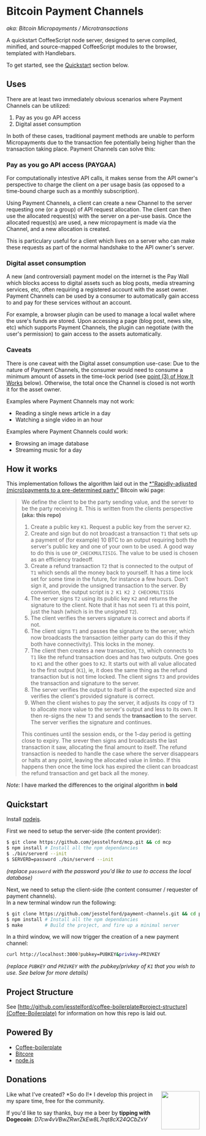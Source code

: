# Bitcoin Payment Channels

*aka: Bitcoin Micropayments / Microtransactions*

A quickstart CoffeeScript node server, designed to serve compiled, minified, and source-mapped CoffeeScript modules to the browser, templated with Handlebars. 

To get started, see the [Quickstart](#quickstart) section below.

## Uses

There are at least two immediately obvious scenarios where Payment Channels can
be utilized:

 1. Pay as you go API access
 2. Digital asset consumption

In both of these cases, traditional payment methods are unable to perform
Micropayments due to the transaction fee potentially being higher than the
transaction taking place. Payment Channels can solve this:

### Pay as you go API access (PAYGAA)

For computationally intestive API calls, it makes sense from the API owner's
perspective to charge the client on a per usage basis (as opposed to a
time-bound charge such as a monthly subscription).

Using Payment Channels, a client can create a new Channel to the server
requesting one (or a group) of API request allocation. The client can then
use the allocated request(s) with the server on a per-use basis. Once the
allocated request(s) are used, a new micropayment is made via the Channel, and a
new allocation is created.

This is particulary useful for a client which lives on a server who can make
these requests as part of the normal handshake to the API owner's server.

### Digital asset consumption

A new (and controversial) payment model on the internet is the Pay Wall which
blocks access to digital assets such as blog posts, media streaming services,
etc, often requiring a registered account with the asset owner. Payment Channels
can be used by a consumer to automatically gain access to and pay for these
services without an account.

For example, a browser plugin can be used to manage a local wallet where the
usre's funds are stored. Upon accessing a page (blog post, news site, etc) which
supports Payment Channels, the plugin can negotiate (with the user's permission)
to gain access to the assets automatically.

### Caveats

There is one caveat with the Digital asset consumption use-case: Due to the
nature of Payment Channels, the consumer would need to consume a minimum amount
of assets in the time-lock period (see [point (3) of How It
Works](#how-it-works) below). Otherwise, the total once the Channel is closed is
not worth it for the asset owner.

Examples where Payment Channels may not work:

 * Reading a single news article in a day
 * Watching a single video in an hour

Examples where Payment Channels could work:

 * Browsing an image database
 * Streaming music for a day

## How it works

This implementation follows the algorithm laid out in the [*"Rapidly-adjusted (micro)payments to a pre-determined party"](https://en.bitcoin.it/wiki/Contracts#Example_7:_Rapidly-adjusted_.28micro.29payments_to_a_pre-determined_party) Bitcoin wiki page:

> We define the client to be the party sending value, and the server to be the party receiving it. This is written from the clients perspective **(aka: this repo)**
> 
> 1. Create a public key `K1`. Request a public key from the server `K2`.
> 2. Create and sign but do not broadcast a transaction `T1` that sets up a payment of (for example) 10 BTC to an output requiring both the server's public key and one of your own to be used. A good way to do this is use `OP_CHECKMULTISIG`. The value to be used is chosen as an efficiency tradeoff.
> 3. Create a refund transaction `T2` that is connected to the output of `T1` which sends all the money back to yourself. It has a time lock set for some time in the future, for instance a few hours. Don't sign it, and provide the unsigned transaction to the server. By convention, the output script is `2 K1 K2 2 CHECKMULTISIG`
> 4. The server signs `T2` using its public key `K2` and returns the signature to the client. Note that it has not seen `T1` at this point, just the hash (which is in the unsigned `T2`).
> 5. The client verifies the servers signature is correct and aborts if not.
> 6. The client signs `T1` and passes the signature to the server, which now broadcasts the transaction (either party can do this if they both have connectivity). This locks in the money.
> 7. The client then creates a new transaction, `T3`, which connects to `T1` like the refund transaction does and has two outputs. One goes to `K1` and the other goes to `K2`. It starts out with all value allocated to the first output (`K1`), ie, it does the same thing as the refund transaction but is not time locked. The client signs `T3` and provides the transaction and signature to the server.
> 8. The server verifies the output to itself is of the expected size and verifies the client's provided signature is correct.
> 9. When the client wishes to pay the server, it adjusts its copy of `T3` to allocate more value to the server's output and less to its own. It then re-signs the new `T3` and sends the **transaction** to the server. The server verifies the signature and continues.
> 
> This continues until the session ends, or the 1-day period is getting close to expiry. The srever then signs and broadcasts the last transaction it saw, allocating the final amount to itself. The refund transaction is needed to handle the case where the server disappears or halts at any point, leaving the allocated value in limbo. If this happens then once the time lock has expired the client can broadcast the refund transaction and get back all the money.

*Note:* I have marked the differences to the original algorithm in **bold**

## Quickstart

Install [nodejs](http://nodejs.org/download/).

First we need to setup the server-side (the content provider):

```bash
$ git clone https://github.com/jesstelford/mcp.git && cd mcp
$ npm install # Install all the npm dependancies
$ ./bin/serverd --init
$ SERVERD=password ./bin/serverd --init
```

*(replace `password` with the password you'd like to use to access the local
database)*

Next, we need to setup the client-side (the content consumer / requester of
payment channels).  
In a new terminal window run the following:

```bash
$ git clone https://github.com/jesstelford/payment-channels.git && cd payment-channels
$ npm install # Install all the npm dependancies
$ make        # Build the project, and fire up a minimal server
```

In a third window, we will now trigger the creation of a new payment channel:

```bash
curl http://localhost:3000?pubkey=PUBKEY&privkey=PRIVKEY
```

*(replace `PUBKEY` and `PRIVKEY` with the pubkey/privkey of `K1` that you wish
to use. See below for more details)*

## Project Structure

See
[http://github.com/jesstelford/coffee-boilerplate#project-structure](Coffee-Boilerplate)
for information on how this repo is laid out.

## Powered By

 * [Coffee-boilerplate](https://github.com/jesstelford/coffee-boilerplate)
 * [Bitcore](https://github.com/bitpay/bitcore)
 * [node.js](http://nodejs.org)

## Donations

<img src="http://dogecoin.com/imgs/dogecoin-300.png" width=100 height=100 align=right />
Like what I've created? *So do I!* I develop this project in my spare time, free for the community.

If you'd like to say thanks, buy me a beer by **tipping with Dogecoin**: *D7cw4vVBwZRwrZkEw8L7rqt8cX24QCbZxV*
